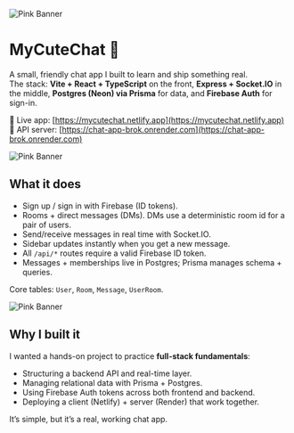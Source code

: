 ![Pink Banner](https://singlecolorimage.com/get/fac0e1/1000x50)

# MyCuteChat 💬

A small, friendly chat app I built to learn and ship something real.  
The stack: **Vite + React + TypeScript** on the front, **Express + Socket.IO** in the middle, **Postgres (Neon) via Prisma** for data, and **Firebase Auth** for sign-in.

🌸 Live app: [https://mycutechat.netlify.app](https://mycutechat.netlify.app)  
🌸 API server: [https://chat-app-brok.onrender.com](https://chat-app-brok.onrender.com)

![Pink Banner](https://singlecolorimage.com/get/fac0e1/1000x5)

## What it does

- Sign up / sign in with Firebase (ID tokens).  
- Rooms + direct messages (DMs). DMs use a deterministic room id for a pair of users.  
- Send/receive messages in real time with Socket.IO.  
- Sidebar updates instantly when you get a new message.  
- All `/api/*` routes require a valid Firebase ID token.  
- Messages + memberships live in Postgres; Prisma manages schema + queries.  

Core tables: `User`, `Room`, `Message`, `UserRoom`.

![Pink Banner](https://singlecolorimage.com/get/fac0e1/1000x5)

## Why I built it

I wanted a hands-on project to practice **full-stack fundamentals**:  
- Structuring a backend API and real-time layer.  
- Managing relational data with Prisma + Postgres.  
- Using Firebase Auth tokens across both frontend and backend.  
- Deploying a client (Netlify) + server (Render) that work together.

It’s simple, but it’s a real, working chat app.
